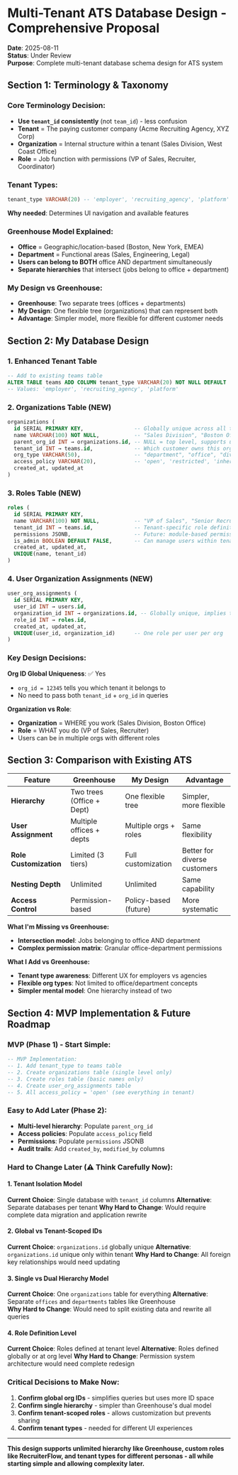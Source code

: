 # Multi-Tenant ATS Database Design - Comprehensive Proposal

**Date**: 2025-08-11  
**Status**: Under Review  
**Purpose**: Complete multi-tenant database schema design for ATS system

## Section 1: Terminology & Taxonomy

### **Core Terminology Decision:**
- **Use `tenant_id` consistently** (not `team_id`) - less confusion
- **Tenant** = The paying customer company (Acme Recruiting Agency, XYZ Corp)
- **Organization** = Internal structure within a tenant (Sales Division, West Coast Office)
- **Role** = Job function with permissions (VP of Sales, Recruiter, Coordinator)

### **Tenant Types:** 
```sql
tenant_type VARCHAR(20) -- 'employer', 'recruiting_agency', 'platform'
```
**Why needed**: Determines UI navigation and available features

### **Greenhouse Model Explained:**
- **Office** = Geographic/location-based (Boston, New York, EMEA)
- **Department** = Functional areas (Sales, Engineering, Legal)  
- **Users can belong to BOTH** office AND department simultaneously
- **Separate hierarchies** that intersect (jobs belong to office + department)

### **My Design vs Greenhouse:**
- **Greenhouse**: Two separate trees (offices + departments)
- **My Design**: One flexible tree (organizations) that can represent both
- **Advantage**: Simpler model, more flexible for different customer needs

## Section 2: My Database Design

### **1. Enhanced Tenant Table**
```sql
-- Add to existing teams table
ALTER TABLE teams ADD COLUMN tenant_type VARCHAR(20) NOT NULL DEFAULT 'recruiting_agency';
-- Values: 'employer', 'recruiting_agency', 'platform'
```

### **2. Organizations Table (NEW)**
```sql
organizations (
  id SERIAL PRIMARY KEY,                -- Globally unique across all tenants
  name VARCHAR(100) NOT NULL,           -- "Sales Division", "Boston Office" 
  parent_org_id INT → organizations.id, -- NULL = top level, supports unlimited nesting
  tenant_id INT → teams.id,             -- Which customer owns this org
  org_type VARCHAR(50),                 -- "department", "office", "division", "team"
  access_policy VARCHAR(20),            -- 'open', 'restricted', 'inherit' (NULL for MVP)
  created_at, updated_at
)
```

### **3. Roles Table (NEW)**
```sql
roles (
  id SERIAL PRIMARY KEY,
  name VARCHAR(100) NOT NULL,           -- "VP of Sales", "Senior Recruiter"
  tenant_id INT → teams.id,             -- Tenant-specific role definitions
  permissions JSONB,                    -- Future: module-based permissions
  is_admin BOOLEAN DEFAULT FALSE,       -- Can manage users within tenant
  created_at, updated_at,
  UNIQUE(name, tenant_id)
)
```

### **4. User Organization Assignments (NEW)**
```sql
user_org_assignments (
  id SERIAL PRIMARY KEY,
  user_id INT → users.id,
  organization_id INT → organizations.id, -- Globally unique, implies tenant
  role_id INT → roles.id,
  created_at, updated_at,
  UNIQUE(user_id, organization_id)      -- One role per user per org
)
```

### **Key Design Decisions:**

**Org ID Global Uniqueness**: ✅ Yes
- `org_id = 12345` tells you which tenant it belongs to
- No need to pass both `tenant_id` + `org_id` in queries

**Organization vs Role**:
- **Organization** = WHERE you work (Sales Division, Boston Office)
- **Role** = WHAT you do (VP of Sales, Recruiter)
- Users can be in multiple orgs with different roles

## Section 3: Comparison with Existing ATS

| Feature | Greenhouse | My Design | Advantage |
|---------|------------|-----------|-----------|
| **Hierarchy** | Two trees (Office + Dept) | One flexible tree | Simpler, more flexible |
| **User Assignment** | Multiple offices + depts | Multiple orgs + roles | Same flexibility |
| **Role Customization** | Limited (3 tiers) | Full customization | Better for diverse customers |
| **Nesting Depth** | Unlimited | Unlimited | Same capability |
| **Access Control** | Permission-based | Policy-based (future) | More systematic |

**What I'm Missing vs Greenhouse:**
- **Intersection model**: Jobs belonging to office AND department
- **Complex permission matrix**: Granular office-department permissions

**What I Add vs Greenhouse:**
- **Tenant type awareness**: Different UX for employers vs agencies
- **Flexible org types**: Not limited to office/department concepts
- **Simpler mental model**: One hierarchy instead of two

## Section 4: MVP Implementation & Future Roadmap

### **MVP (Phase 1) - Start Simple:**
```sql
-- MVP Implementation:
-- 1. Add tenant_type to teams table
-- 2. Create organizations table (single level only)
-- 3. Create roles table (basic names only) 
-- 4. Create user_org_assignments table
-- 5. All access_policy = 'open' (see everything in tenant)
```

### **Easy to Add Later (Phase 2):**
- **Multi-level hierarchy**: Populate `parent_org_id` 
- **Access policies**: Populate `access_policy` field
- **Permissions**: Populate `permissions` JSONB
- **Audit trails**: Add `created_by`, `modified_by` columns

### **Hard to Change Later (⚠️ Think Carefully Now):**

#### **1. Tenant Isolation Model**
**Current Choice**: Single database with `tenant_id` columns
**Alternative**: Separate databases per tenant
**Why Hard to Change**: Would require complete data migration and application rewrite

#### **2. Global vs Tenant-Scoped IDs**  
**Current Choice**: `organizations.id` globally unique
**Alternative**: `organizations.id` unique only within tenant
**Why Hard to Change**: All foreign key relationships would need updating

#### **3. Single vs Dual Hierarchy Model**
**Current Choice**: One `organizations` table for everything
**Alternative**: Separate `offices` and `departments` tables like Greenhouse  
**Why Hard to Change**: Would need to split existing data and rewrite all queries

#### **4. Role Definition Level**
**Current Choice**: Roles defined at tenant level
**Alternative**: Roles defined globally or at org level
**Why Hard to Change**: Permission system architecture would need complete redesign

### **Critical Decisions to Make Now:**

1. **Confirm global org IDs** - simplifies queries but uses more ID space
2. **Confirm single hierarchy** - simpler than Greenhouse's dual model
3. **Confirm tenant-scoped roles** - allows customization but prevents sharing
4. **Confirm tenant types** - needed for different UI experiences

---

**This design supports unlimited hierarchy like Greenhouse, custom roles like RecruiterFlow, and tenant types for different personas - all while starting simple and allowing complexity later.**